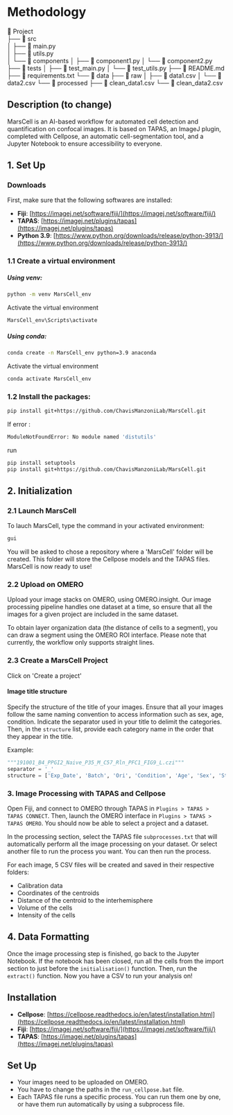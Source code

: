 # Methodology
📂 Project  
├── 📂 src  
│   ├── 📄 main.py  
│   ├── 📄 utils.py  
│   └── 📂 components
│       ├── 📄 component1.py
│       └── 📄 component2.py
├── 📂 tests
│   ├── 📄 test_main.py
│   └── 📄 test_utils.py
├── 📄 README.md
├── 📄 requirements.txt
└── 📂 data
    ├── 📂 raw
    │   ├── 📄 data1.csv
    │   └── 📄 data2.csv
    └── 📂 processed
        ├── 📄 clean_data1.csv
        └── 📄 clean_data2.csv
## Description (to change)
MarsCell is an AI-based workflow for automated cell detection and quantification on confocal images.
It is based on TAPAS, an ImageJ plugin, completed with Cellpose, an automatic cell-segmentation tool, and a Jupyter Notebook to ensure accessibility to everyone.

## 1. Set Up

### Downloads

First, make sure that the following softwares are installed:
- **Fiji**: [https://imagej.net/software/fiji/](https://imagej.net/software/fiji/)
- **TAPAS**: [https://imagej.net/plugins/tapas](https://imagej.net/plugins/tapas)
- **Python 3.9**: [https://www.python.org/downloads/release/python-3913/](https://www.python.org/downloads/release/python-3913/)

### 1.1 Create a virtual environment   

##### Using venv:

```bash
python -m venv MarsCell_env
```
Activate the virtual environment
```bash
MarsCell_env\Scripts\activate
```

##### Using conda:

```bash
conda create -n MarsCell_env python=3.9 anaconda
```
Activate the virtual environment
```bash
conda activate MarsCell_env
```

### 1.2 Install the packages:
```bash
pip install git+https://github.com/ChavisManzoniLab/MarsCell.git
```

If error :
```bash
ModuleNotFoundError: No module named 'distutils'
```
run 
```bash
pip install setuptools
pip install git+https://github.com/ChavisManzoniLab/MarsCell.git
```

## 2. Initialization

### 2.1 Launch MarsCell

To lauch MarsCell, type the command in your activated environment:
```bash
gui
```
You will be asked to chose a repository where a 'MarsCell' folder will be created. This folder will store the Cellpose models and the TAPAS files.
MarsCell is now ready to use!


### 2.2 Upload on OMERO

Upload your image stacks on OMERO, using OMERO.insight. Our image processing pipeline handles one dataset at a time, so ensure that all the images for a given project are included in the same dataset.

To obtain layer organization data (the distance of cells to a segment), you can draw a segment using the OMERO ROI interface. Please note that currently, the workflow only supports straight lines.




### 2.3 Create a MarsCell Project
Click on 'Create a project'

#### Image title structure
Specify the structure of the title of your images. Ensure that all your images follow the same naming convention to access information such as sex, age, condition. Indicate the separator used in your title to delimit the categories. Then, in the `structure` list, provide each category name in the order that they appear in the title.

Example:

```python
"""191001_B4_PPGI2_Naive_P35_M_C57_Rln_PFC1_FIG9_L.czi"""
separator = '_'
structure = ['Exp_Date', 'Batch', 'Ori', 'Condition', 'Age', 'Sex', 'Strain', 'Marker', 'Slide_Id', 'Atlas', 'Slide_side']
```

### 3. Image Processing with TAPAS and Cellpose

Open Fiji, and connect to OMERO through TAPAS in `Plugins > TAPAS > TAPAS CONNECT`. Then, launch the OMERO interface in `Plugins > TAPAS > TAPAS OMERO`. You should now be able to select a project and a dataset.

In the processing section, select the TAPAS file `subprocesses.txt` that will automatically perform all the image processing on your dataset. Or select another file to run the process you want. You can then run the process.

For each image, 5 CSV files will be created and saved in their respective folders:
- Calibration data
- Coordinates of the centroids
- Distance of the centroid to the interhemisphere
- Volume of the cells
- Intensity of the cells

## 4. Data Formatting

Once the image processing step is finished, go back to the Jupyter Notebook. If the notebook has been closed, run all the cells from the import section to just before the `initialisation()` function. Then, run the `extract()` function. Now you have a CSV to run your analysis on!

## Installation

- **Cellpose**: [https://cellpose.readthedocs.io/en/latest/installation.html](https://cellpose.readthedocs.io/en/latest/installation.html)
- **Fiji**: [https://imagej.net/software/fiji/](https://imagej.net/software/fiji/)
- **TAPAS**: [https://imagej.net/plugins/tapas](https://imagej.net/plugins/tapas)

## Set Up

- Your images need to be uploaded on OMERO.
- You have to change the paths in the `run_cellpose.bat` file.
- Each TAPAS file runs a specific process. You can run them one by one, or have them run automatically by using a subprocess file.

